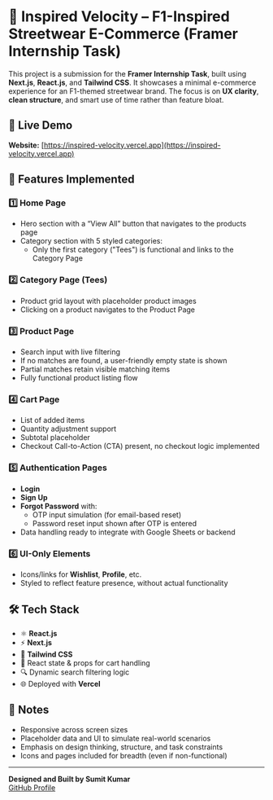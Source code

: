 # 🏁 Inspired Velocity – F1-Inspired Streetwear E-Commerce (Framer Internship Task)

This project is a submission for the **Framer Internship Task**, built using **Next.js**, **React.js**, and **Tailwind CSS**. It showcases a minimal e-commerce experience for an F1-themed streetwear brand. The focus is on **UX clarity**, **clean structure**, and smart use of time rather than feature bloat.

## 🔗 Live Demo
**Website:** [https://inspired-velocity.vercel.app](https://inspired-velocity.vercel.app)

## 📁 Features Implemented

### 1️⃣ Home Page
- Hero section with a “View All” button that navigates to the products page
- Category section with 5 styled categories:
  - Only the first category ("Tees") is functional and links to the Category Page

### 2️⃣ Category Page (Tees)
- Product grid layout with placeholder product images
- Clicking on a product navigates to the Product Page

### 3️⃣ Product Page
- Search input with live filtering
- If no matches are found, a user-friendly empty state is shown
- Partial matches retain visible matching items
- Fully functional product listing flow

### 4️⃣ Cart Page
- List of added items
- Quantity adjustment support
- Subtotal placeholder
- Checkout Call-to-Action (CTA) present, no checkout logic implemented

### 5️⃣ Authentication Pages
- **Login**
- **Sign Up**
- **Forgot Password** with:
  - OTP input simulation (for email-based reset)
  - Password reset input shown after OTP is entered
- Data handling ready to integrate with Google Sheets or backend

### 6️⃣ UI-Only Elements
- Icons/links for **Wishlist**, **Profile**, etc.
- Styled to reflect feature presence, without actual functionality

## 🛠️ Tech Stack

- ⚛️ **React.js**
- ⚡ **Next.js**
- 🎨 **Tailwind CSS**
- 🛒 React state & props for cart handling
- 🔍 Dynamic search filtering logic
- 🌐 Deployed with **Vercel**

## 📌 Notes

- Responsive across screen sizes
- Placeholder data and UI to simulate real-world scenarios
- Emphasis on design thinking, structure, and task constraints
- Icons and pages included for breadth (even if non-functional)

---

**Designed and Built by Sumit Kumar**  
[GitHub Profile](https://github.com/sumit-616)
